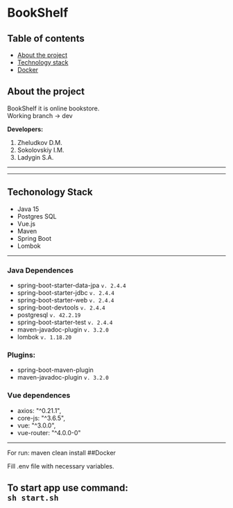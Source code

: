 # BookShelf
## Table of contents
- [About the project](#about-the-project)
- [Technology stack](#techonology-stack)
- [Docker](#docker)
## About the project
BookShelf it is online bookstore.  
Working branch -> dev

__Developers:__
1. Zheludkov D.M.
2. Sokolovskiy I.M.
3. Ladygin S.A.
---
---  
## Techonology Stack
- Java 15
- Postgres SQL
- Vue.js
- Maven
- Spring Boot
- Lombok
---
### Java Dependences  
* spring-boot-starter-data-jpa `v. 2.4.4`
* spring-boot-starter-jdbc `v. 2.4.4`
* spring-boot-starter-web `v. 2.4.4`
* spring-boot-devtools `v. 2.4.4`
* postgresql `v. 42.2.19`
* spring-boot-starter-test `v. 2.4.4`
* maven-javadoc-plugin `v. 3.2.0`
* lombok `v. 1.18.20`
 ### Plugins:
* spring-boot-maven-plugin
*  maven-javadoc-plugin `v. 3.2.0`
### Vue dependences
- axios: "^0.21.1",
- core-js: "^3.6.5",
- vue: "^3.0.0",
- vue-router: "^4.0.0-0"
---
For run: maven clean install
##Docker  

Fill .env file with necessary variables.

To start app use command:  
`sh start.sh`
---
